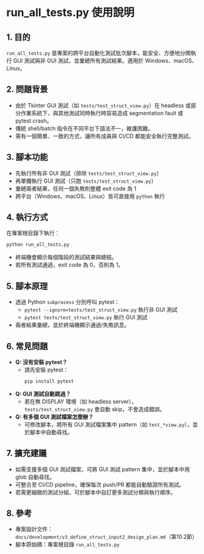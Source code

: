 # run_all_tests.py 使用說明

## 1. 目的

`run_all_tests.py` 是專案的跨平台自動化測試批次腳本，能安全、方便地分開執行 GUI 測試與非 GUI 測試，並彙總所有測試結果。適用於 Windows、macOS、Linux。

## 2. 問題背景

- 由於 Tkinter GUI 測試（如 `tests/test_struct_view.py`）在 headless 或部分作業系統下，與其他測試同時執行時容易造成 segmentation fault 或 pytest crash。
- 傳統 shell/batch 指令在不同平台下語法不一，維護困難。
- 需有一個簡單、一致的方式，讓所有成員與 CI/CD 都能安全執行完整測試。

## 3. 腳本功能

- 先執行所有非 GUI 測試（排除 `tests/test_struct_view.py`）
- 再單獨執行 GUI 測試（只跑 `tests/test_struct_view.py`）
- 彙總兩者結果，任何一個失敗則整體 exit code 為 1
- 跨平台（Windows、macOS、Linux）皆可直接用 `python` 執行

## 4. 執行方式

在專案根目錄下執行：

```bash
python run_all_tests.py
```

- 終端機會顯示每個階段的測試結果與總結。
- 若所有測試通過，exit code 為 0，否則為 1。

## 5. 腳本原理

- 透過 Python `subprocess` 分別呼叫 pytest：
  - `pytest --ignore=tests/test_struct_view.py` 執行非 GUI 測試
  - `pytest tests/test_struct_view.py` 執行 GUI 測試
- 兩者結果彙總，並於終端機顯示通過/失敗訊息。

## 6. 常見問題

- **Q: 沒有安裝 pytest？**
  - 請先安裝 pytest：
    ```bash
    pip install pytest
    ```
- **Q: GUI 測試自動跳過？**
  - 若在無 DISPLAY 環境（如 headless server），`tests/test_struct_view.py` 會自動 skip，不會造成錯誤。
- **Q: 有多個 GUI 測試檔案怎麼辦？**
  - 可修改腳本，將所有 GUI 測試檔案集中 pattern（如 `test_*view.py`），並於腳本中自動尋找。

## 7. 擴充建議

- 如需支援多個 GUI 測試檔案，可將 GUI 測試 pattern 集中，並於腳本中用 glob 自動尋找。
- 可整合至 CI/CD pipeline，確保每次 push/PR 都能自動驗證所有測試。
- 若需更細緻的測試分組，可於腳本中自訂更多測試分類與執行順序。

## 8. 參考
- 專案設計文件：`docs/development/v3_define_struct_input2_design_plan.md`（第10.2節）
- 腳本原始碼：專案根目錄 `run_all_tests.py` 